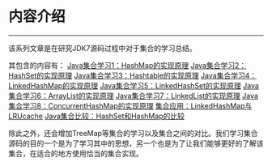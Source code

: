 # 内容介绍
---
该系列文章是在研究JDK7源码过程中对于集合的学习总结。

其包含的内容有：
[Java集合学习1：HashMap的实现原理](http://tracylihui.github.io/2015/07/01/Java%E9%9B%86%E5%90%88%E5%AD%A6%E4%B9%A01%EF%BC%9AHashMap%E7%9A%84%E5%AE%9E%E7%8E%B0%E5%8E%9F%E7%90%86/)
[Java集合学习2：HashSet的实现原理](http://tracylihui.github.io/2015/07/01/Java%E9%9B%86%E5%90%88%E5%AD%A6%E4%B9%A02%EF%BC%9AHashSet%E7%9A%84%E5%AE%9E%E7%8E%B0%E5%8E%9F%E7%90%86/)
[Java集合学习3：Hashtable的实现原理](http://tracylihui.github.io/2015/07/01/Java%E9%9B%86%E5%90%88%E5%AD%A6%E4%B9%A03%EF%BC%9AHashtable%E7%9A%84%E5%AE%9E%E7%8E%B0%E5%8E%9F%E7%90%86/)
[Java集合学习4：LinkedHashMap的实现原理](http://tracylihui.github.io/2015/07/02/Java%E9%9B%86%E5%90%88%E5%AD%A6%E4%B9%A04%EF%BC%9ALinkedHashMap%E7%9A%84%E5%AE%9E%E7%8E%B0%E5%8E%9F%E7%90%86/)
[Java集合学习5：LinkedHashSet的实现原理](http://tracylihui.github.io/2015/07/02/Java%E9%9B%86%E5%90%88%E5%AD%A6%E4%B9%A05%EF%BC%9ALinkedHashSet%E7%9A%84%E5%AE%9E%E7%8E%B0%E5%8E%9F%E7%90%86/)
[Java集合学习6：ArrayList的实现原理](http://tracylihui.github.io/2015/07/02/Java%E9%9B%86%E5%90%88%E5%AD%A6%E4%B9%A06%EF%BC%9AArrayList%E7%9A%84%E5%AE%9E%E7%8E%B0%E5%8E%9F%E7%90%86/)
[Java集合学习7：LinkedList的实现原理](http://tracylihui.github.io/2015/07/02/Java%E9%9B%86%E5%90%88%E5%AD%A6%E4%B9%A07%EF%BC%9ALinkedList%E7%9A%84%E5%AE%9E%E7%8E%B0%E5%8E%9F%E7%90%86/)
[Java集合学习8：ConcurrentHashMap的实现原理](http://tracylihui.github.io/2015/07/02/Java%E9%9B%86%E5%90%88%E5%AD%A6%E4%B9%A08%EF%BC%9AConcurrentHashMap%E7%9A%84%E5%AE%9E%E7%8E%B0%E5%8E%9F%E7%90%86/)
[集合应用：LinkedHashMap与LRUcache](http://tracylihui.github.io/2015/07/02/%E9%9B%86%E5%90%88%E5%BA%94%E7%94%A8%EF%BC%9ALinkedHashMap%E4%B8%8ELRUcache/)
[Java集合比较：HashSet和HashMap的比较](http://tracylihui.github.io/2015/07/03/Java%E9%9B%86%E5%90%88%E6%AF%94%E8%BE%83%EF%BC%9AHashSet%E5%92%8CHashMap%E7%9A%84%E6%AF%94%E8%BE%83/)

除此之外，还会增加TreeMap等集合的学习以及集合之间的对比。我们学习集合源码的目的一个是为了学习其中的思想，另一个也是为了让我们能够更好的了解该集合，在适合的地方使用恰当的集合实现。
